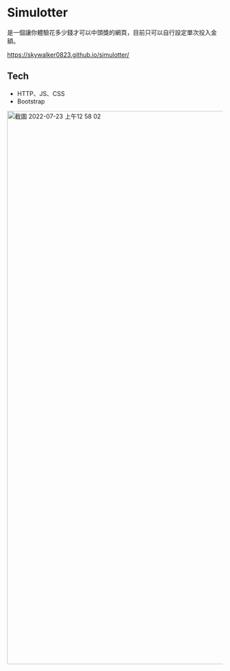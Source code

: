 # Simulotter

是一個讓你體驗花多少錢才可以中頭獎的網頁，目前只可以自行設定單次投入金額。

https://skywalker0823.github.io/simulotter/

## Tech
* HTTP、JS、CSS
* Bootstrap

<img width="1293" alt="截圖 2022-07-23 上午12 58 02" src="https://user-images.githubusercontent.com/56625237/180488117-db16a921-0a1b-437c-98d5-09c9bd5e33d8.png">
